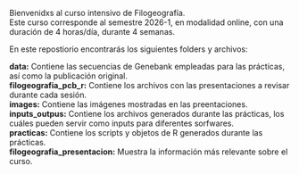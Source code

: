 Bienvenidxs al curso intensivo de Filogeografía. \
Este curso corresponde al semestre 2026-1, en modalidad online, con una duración de 4 horas/día, durante 4 semanas.

En este repostiorio encontrarás los siguientes folders y archivos:

**data:** Contiene las secuencias de Genebank empleadas para las prácticas, así como la publicación original. \
**filogeografia_pcb_r:** Contiene los archivos con las presentaciones a revisar durante cada sesión. \
**images:** Contiene las imágenes mostradas en las preentaciones. \
**inputs_outpus:** Contiene los archivos generados durante las prácticas, los cuáles pueden servir como inputs para diferentes sorfwares. \
**practicas:** Contiene los scripts y objetos de R generados durante las prácticas. \
**filogeografia_presentacion:** Muestra la información más relevante sobre el curso. 